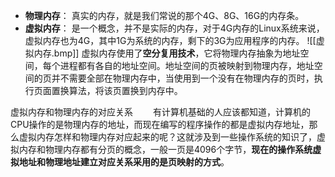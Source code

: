 
- **物理内存**： 真实的内存，就是我们常说的那个4G、8G、16G的内存条。
- **虚拟内存**： 是一个概念，并不是实际的内存，对于4G内存的Linux系统来说，虚拟内存也为4G，其中1G为系统的内存，剩下的3G为应用程序的内存。
![[虚拟内存.bmp]]
虚拟内存使用了**空分复用技术**，它将物理内存抽象为地址空间，每个进程都有各自的地址空间。地址空间的页被映射到物理内存，地址空间的页并不需要全部在物理内存中，当使用到一个没有在物理内存的页时，执行页面置换算法，将该页置换到内存中。

虚拟内存和物理内存的对应关系
  有计算机基础的人应该都知道，计算机的CPU操作的是物理内存的地址，而现在编写的程序操作的都是虚拟内存地址，那么虚拟内存怎样和物理内存对应起来的呢？这就涉及到一些操作系统的知识了，虚拟内存和物理内存都有分页的概念，一般一页是4096个字节，**现在的操作系统虚拟地址和物理地址建立对应关系采用的是页映射的方式**。

